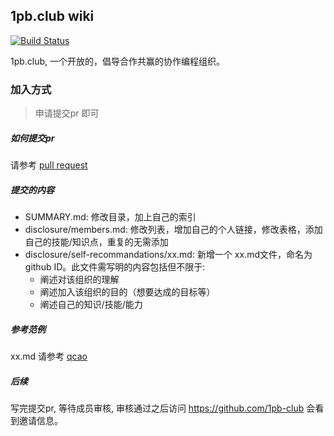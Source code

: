 ## 1pb.club wiki

[![Build Status](https://travis-ci.org/1pb-club/wiki.svg?branch=master)](https://travis-ci.org/1pb-club/wiki)

1pb.club, 一个开放的，倡导合作共赢的协作编程组织。

### 加入方式

> 申请提交pr 即可

##### 如何提交pr

请参考 [pull request](https://www.cnblogs.com/zhangjianbin/p/7774073.html)

##### 提交的内容

* SUMMARY.md: 修改目录，加上自己的索引
* disclosure/members.md: 修改列表，增加自己的个人链接，修改表格，添加自己的技能/知识点，重复的无需添加
* disclosure/self-recommandations/xx.md: 新增一个 xx.md文件，命名为github ID。此文件需写明的内容包括但不限于:
  * 阐述对该组织的理解
  * 阐述加入该组织的目的（想要达成的目标等）
  * 阐述自己的知识/技能/能力

##### 参考范例

xx.md 请参考 [qcao](https://github.com/1pb-club/wiki/blob/master/disclosure/self-recommandations/qcrao.md)

##### 后续

写完提交pr, 等待成员审核, 审核通过之后访问 https://github.com/1pb-club 会看到邀请信息。


